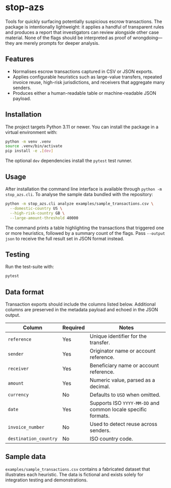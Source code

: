 # stop-azs

Tools for quickly surfacing potentially suspicious escrow transactions.  The
package is intentionally lightweight: it applies a handful of transparent
rules and produces a report that investigators can review alongside other
case material.  None of the flags should be interpreted as proof of
wrongdoing—they are merely prompts for deeper analysis.

## Features

- Normalises escrow transactions captured in CSV or JSON exports.
- Applies configurable heuristics such as large-value transfers, repeated
  invoice reuse, high-risk jurisdictions, and receivers that aggregate many
  senders.
- Produces either a human-readable table or machine-readable JSON payload.

## Installation

The project targets Python 3.11 or newer.  You can install the package in a
virtual environment with:

```bash
python -m venv .venv
source .venv/bin/activate
pip install -e .[dev]
```

The optional ``dev`` dependencies install the ``pytest`` test runner.

## Usage

After installation the command line interface is available through
``python -m stop_azs.cli``.  To analyse the sample data bundled with the
repository:

```bash
python -m stop_azs.cli analyze examples/sample_transactions.csv \
  --domestic-country US \
  --high-risk-country GB \
  --large-amount-threshold 40000
```

The command prints a table highlighting the transactions that triggered one or
more heuristics, followed by a summary count of the flags.  Pass ``--output
json`` to receive the full result set in JSON format instead.

## Testing

Run the test-suite with:

```bash
pytest
```

## Data format

Transaction exports should include the columns listed below.  Additional
columns are preserved in the metadata payload and echoed in the JSON output.

| Column | Required | Notes |
| --- | --- | --- |
| ``reference`` | Yes | Unique identifier for the transfer. |
| ``sender`` | Yes | Originator name or account reference. |
| ``receiver`` | Yes | Beneficiary name or account reference. |
| ``amount`` | Yes | Numeric value, parsed as a decimal. |
| ``currency`` | No | Defaults to ``USD`` when omitted. |
| ``date`` | Yes | Supports ISO ``YYYY-MM-DD`` and common locale specific formats. |
| ``invoice_number`` | No | Used to detect reuse across senders. |
| ``destination_country`` | No | ISO country code. |

## Sample data

``examples/sample_transactions.csv`` contains a fabricated dataset that
illustrates each heuristic.  The data is fictional and exists solely for
integration testing and demonstrations.
